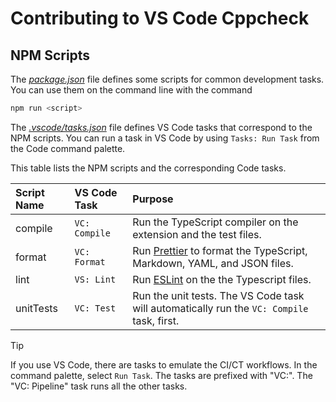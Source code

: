 # Contributing to VS Code Cppcheck

## NPM Scripts

The [_package.json_](/package.json) file defines some scripts for common development tasks.
You can use them on the command line with the command

```bash
npm run <script>
```

The [_.vscode/tasks.json_](/.vscode/tasks.json) file defines VS Code tasks that correspond to the NPM scripts.
You can run a task in VS Code by using `Tasks: Run Task` from the Code command palette.

This table lists the NPM scripts and the corresponding Code tasks.

<!-- prettier-ignore -->
| Script Name | VS Code Task  | Purpose |
| :---------- | :------------ | :------ |
| compile     | `VC: Compile` | Run the TypeScript compiler on the extension and the test files. |
| format      | `VC: Format`  | Run [Prettier](https://prettier.io) to format the TypeScript, Markdown, YAML, and JSON files. |
| lint        | `VS: Lint`    | Run [ESLint](https://eslint.org/) on the the Typescript files. |
| unitTests   | `VC: Test`    | Run the unit tests. The VS Code task will automatically run the `VC: Compile` task, first. |

> [!TIP]  
> If you use VS Code, there are tasks to emulate the CI/CT workflows.
> In the command palette, select `Run Task`.
> The tasks are prefixed with "VC:".
> The "VC: Pipeline" task runs all the other tasks.
